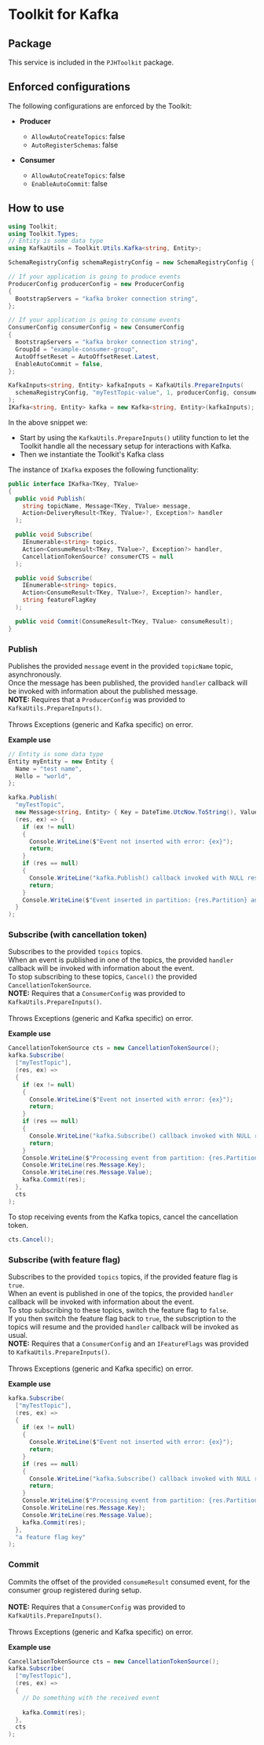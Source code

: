 # Toolkit for Kafka

## Package
This service is included in the `PJHToolkit` package.

## Enforced configurations

The following configurations are enforced by the Toolkit:

- **Producer**
  - `AllowAutoCreateTopics`: false
  - `AutoRegisterSchemas`: false

- **Consumer**
  - `AllowAutoCreateTopics`: false
  - `EnableAutoCommit`: false

## How to use
```c#
using Toolkit;
using Toolkit.Types;
// Entity is some data type
using KafkaUtils = Toolkit.Utils.Kafka<string, Entity>;

SchemaRegistryConfig schemaRegistryConfig = new SchemaRegistryConfig { Url = "schema registry url" };

// If your application is going to produce events
ProducerConfig producerConfig = new ProducerConfig
{
  BootstrapServers = "kafka broker connection string",
};

// If your application is going to consume events
ConsumerConfig consumerConfig = new ConsumerConfig
{
  BootstrapServers = "kafka broker connection string",
  GroupId = "example-consumer-group",
  AutoOffsetReset = AutoOffsetReset.Latest,
  EnableAutoCommit = false,
};

KafkaInputs<string, Entity> kafkaInputs = KafkaUtils.PrepareInputs(
  schemaRegistryConfig, "myTestTopic-value", 1, producerConfig, consumerConfig
);
IKafka<string, Entity> kafka = new Kafka<string, Entity>(kafkaInputs);
```

In the above snippet we:
- Start by using the `KafkaUtils.PrepareInputs()` utility function to let the Toolkit handle all the necessary setup for interactions with Kafka.
- Then we instantiate the Toolkit's Kafka class

The instance of `IKafka` exposes the following functionality:

```c#
public interface IKafka<TKey, TValue>
{
  public void Publish(
    string topicName, Message<TKey, TValue> message,
    Action<DeliveryResult<TKey, TValue>?, Exception?> handler
  );

  public void Subscribe(
    IEnumerable<string> topics,
    Action<ConsumeResult<TKey, TValue>?, Exception?> handler,
    CancellationTokenSource? consumerCTS = null
  );

  public void Subscribe(
    IEnumerable<string> topics,
    Action<ConsumeResult<TKey, TValue>?, Exception?> handler,
    string featureFlagKey
  );

  public void Commit(ConsumeResult<TKey, TValue> consumeResult);
}
```

### Publish
Publishes the provided `message` event in the provided `topicName` topic, asynchronously.<br>
Once the message has been published, the provided `handler` callback will be invoked with information about the published message.<br>
**NOTE:** Requires that a `ProducerConfig` was provided to `KafkaUtils.PrepareInputs()`.<br><br>
Throws Exceptions (generic and Kafka specific) on error.

**Example use**
```c#
// Entity is some data type
Entity myEntity = new Entity {
  Name = "test name",
  Hello = "world",
};

kafka.Publish(
  "myTestTopic",
  new Message<string, Entity> { Key = DateTime.UtcNow.ToString(), Value = myEntity },
  (res, ex) => {
    if (ex != null)
    {
      Console.WriteLine($"Event not inserted with error: {ex}");
      return;
    }
    if (res == null)
    {
      Console.WriteLine("kafka.Publish() callback invoked with NULL res.");
      return;
    }
    Console.WriteLine($"Event inserted in partition: {res.Partition} and offset: {res.Offset}.");
  }
);
```

### Subscribe (with cancellation token)
Subscribes to the provided `topics` topics.<br>
When an event is published in one of the topics, the provided `handler` callback will be invoked with information about the event.<br>
To stop subscribing to these topics, `Cancel()` the provided `CancellationTokenSource`.<br>
**NOTE:** Requires that a `ConsumerConfig` was provided to `KafkaUtils.PrepareInputs()`.<br><br>
Throws Exceptions (generic and Kafka specific) on error.

**Example use**
```c#
CancellationTokenSource cts = new CancellationTokenSource();
kafka.Subscribe(
  ["myTestTopic"],
  (res, ex) =>
  {
    if (ex != null)
    {
      Console.WriteLine($"Event not inserted with error: {ex}");
      return;
    }
    if (res == null)
    {
      Console.WriteLine("kafka.Subscribe() callback invoked with NULL res.");
      return;
    }
    Console.WriteLine($"Processing event from partition: {res.Partition} | offset: {res.Offset}");
    Console.WriteLine(res.Message.Key);
    Console.WriteLine(res.Message.Value);
    kafka.Commit(res);
  },
  cts
);
```

To stop receiving events from the Kafka topics, cancel the cancellation token.
```c#
cts.Cancel();
```

### Subscribe (with feature flag)
Subscribes to the provided `topics` topics, if the provided feature flag is `true`.<br>
When an event is published in one of the topics, the provided `handler` callback will be invoked with information about the event.<br>
To stop subscribing to these topics, switch the feature flag to `false`.<br>
If you then switch the feature flag back to `true`, the subscription to the topics will resume and the provided `handler` callback will be invoked as usual.<br>
**NOTE:** Requires that a `ConsumerConfig` and an `IFeatureFlags` was provided to `KafkaUtils.PrepareInputs()`.<br><br>
Throws Exceptions (generic and Kafka specific) on error.

**Example use**
```c#
kafka.Subscribe(
  ["myTestTopic"],
  (res, ex) =>
  {
    if (ex != null)
    {
      Console.WriteLine($"Event not inserted with error: {ex}");
      return;
    }
    if (res == null)
    {
      Console.WriteLine("kafka.Subscribe() callback invoked with NULL res.");
      return;
    }
    Console.WriteLine($"Processing event from partition: {res.Partition} | offset: {res.Offset}");
    Console.WriteLine(res.Message.Key);
    Console.WriteLine(res.Message.Value);
    kafka.Commit(res);
  },
  "a feature flag key"
);
```

### Commit
Commits the offset of the provided `consumeResult` consumed event, for the consumer group registered during setup.<br><br>
**NOTE:** Requires that a `ConsumerConfig` was provided to `KafkaUtils.PrepareInputs()`.<br><br>
Throws Exceptions (generic and Kafka specific) on error.

**Example use**
```c#
CancellationTokenSource cts = new CancellationTokenSource();
kafka.Subscribe(
  ["myTestTopic"],
  (res, ex) =>
  {
    // Do something with the received event
    
    kafka.Commit(res);
  },
  cts
);
```